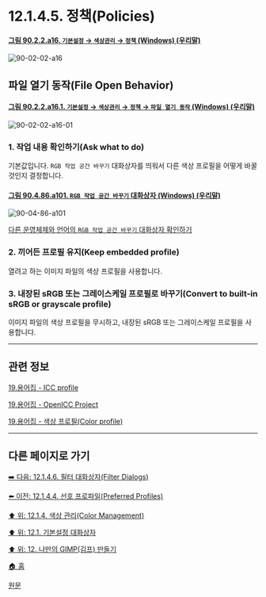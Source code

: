 # 12.1.4.5. 정책(Policies)

<a id="90-02-02-a16"></a>

#### [그림 90.2.2.a16. `기본설정` → `색상관리` → `정책` (Windows) (우리말)](./90-02-02-color-management.md#90-02-02-a16)
![90-02-02-a16](https://github.com/wonder13662/gimp/assets/15767104/9e71fb6c-317b-43d2-a9f7-c6043ede8d35)

## 파일 열기 동작(File Open Behavior)

<a id="90-02-02-a16-01"></a>

#### [그림 90.2.2.a16.1. `기본설정` → `색상관리` → `정책` → `파일 열기 동작` (Windows) (우리말)](./90-02-02-color-management.md#90-02-02-a16-01)
![90-02-02-a16-01](https://github.com/wonder13662/gimp/assets/15767104/5e58251f-0ed3-482e-9382-eb98eea865b5)

### 1. 작업 내용 확인하기(Ask what to do)
기본값입니다. `RGB 작업 공간 바꾸기` 대화상자를 띄워서 다른 색상 프로필을 어떻게 바꿀 것인지 결정합니다.

<a id="90-04-86-a101"></a>

#### [그림 90.4.86.a101. `RGB 작업 공간 바꾸기` 대화상자 (Windows) (우리말)](./90-04-86-convert_to_rgb_working_space.md#90-04-86-a101)
![90-04-86-a101](https://github.com/wonder13662/gimp/assets/15767104/aafd69a7-9b1f-4fed-b378-0e0eeeed444d)

[다른 운영체제와 언어의 `RGB 작업 공간 바꾸기` 대화상자 확인하기](./90-04-86-convert_to_rgb_working_space.md#90-04-86-a102)

### 2. 끼어든 프로필 유지(Keep embedded profile)
열려고 하는 이미지 파일의 색상 프로필을 사용합니다.

### 3. 내장된 sRGB 또는 그레이스케일 프로필로 바꾸기(Convert to built-in sRGB or grayscale profile)
이미지 파일의 색상 프로필을 무시하고, 내장된 sRGB 또는 그레이스케일 프로필을 사용합니다.

***

## 관련 정보

[19.용어집 - ICC profile](./19-glossaryx-icc_profile.md)

[19.용어집 - OpenICC Project](./19-glossaryx-open_icc.md)

[19.용어집 - 색상 프로필(Color profile)](./19-glossaryx-color_profile.md)

***

## 다른 페이지로 가기

[➡️ 다음: 12.1.4.6. 필터 대화상자(Filter Dialogs)](./12-01-04-06-filter_dialogs.md)

[⬅️ 이전: 12.1.4.4. 선호 프로파일(Preferred Profiles)](./12-01-04-04-preferred_profiles.md)

[⬆️ 위: 12.1.4. 색상 관리(Color Management)](./12-01-04-00-color-management.md)

[⬆️ 위: 12.1. 기본설정 대화상자](./12-01-00-preference-dialog.md)

[⬆️ 위: 12. 나만의 GIMP(김프) 만들기](./12-00-enrich-my-gimp.md)

[🏠 홈](./00-home.md)

[원문](https://docs.gimp.org/2.10/ko/gimp-pimping.html#gimp-prefs-color-management)
